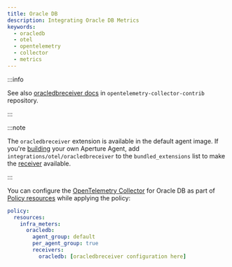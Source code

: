 ```yaml
---
title: Oracle DB
description: Integrating Oracle DB Metrics
keywords:
  - oracledb
  - otel
  - opentelemetry
  - collector
  - metrics
---
```


:::info

See also [oracledbreceiver docs][receiver] in `opentelemetry-collector-contrib`
repository.

:::

:::note

The `oracledbreceiver` extension is available in the default agent image. If
you're [building][build] your own Aperture Agent, add
`integrations/otel/oracledbreceiver` to the `bundled_extensions` list to make
the [receiver][receiver] available.

:::

You can configure the [OpenTelemetry Collector][opentelemetry-collector] for
Oracle DB as part of [Policy resources][policy-resources] while applying the
policy:

```yaml
policy:
  resources:
    infra_meters:
      oracledb:
        agent_group: default
        per_agent_group: true
        receivers:
          oracledb: [oracledbreceiver configuration here]
```

[build]: /reference/aperture-cli/aperturectl/build/agent/agent.md
[receiver]:
  https://github.com/open-telemetry/opentelemetry-collector-contrib/tree/main/receiver/oracledbreceiver
[opentelemetry-collector]: /reference/configuration/spec.md#telemetry-collector
[policy-resources]: /reference/configuration/spec.md#resources
